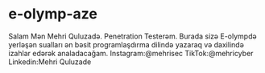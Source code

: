 # e-olymp-aze
Salam Mən Mehri Quluzadə. Penetration Testerəm. Burada sizə E-olympdə yerləşən
sualları ən bəsit programlaşdırma dilində yazaraq və daxilində izahlar edərək
analadacağam.
Instagram:@mehrisec
TikTok:@mehricyber
Linkedin:Mehri Quluzade
